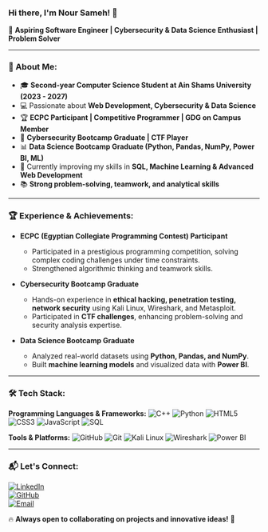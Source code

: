 ### Hi there, I'm Nour Sameh! 👋

🚀 **Aspiring Software Engineer | Cybersecurity & Data Science Enthusiast | Problem Solver**

---

### 🌟 About Me:
- 🎓 **Second-year Computer Science Student at Ain Shams University (2023 - 2027)**
- 💻 Passionate about **Web Development, Cybersecurity & Data Science**
- 🏆 **ECPC Participant | Competitive Programmer | GDG on Campus Member**
- 🔐 **Cybersecurity Bootcamp Graduate | CTF Player**
- 📊 **Data Science Bootcamp Graduate (Python, Pandas, NumPy, Power BI, ML)**
- 🌱 Currently improving my skills in **SQL, Machine Learning & Advanced Web Development**
- 📚 **Strong problem-solving, teamwork, and analytical skills**

---

### 🏆 Experience & Achievements:
- **ECPC (Egyptian Collegiate Programming Contest) Participant**
  - Participated in a prestigious programming competition, solving complex coding challenges under time constraints.
  - Strengthened algorithmic thinking and teamwork skills.

- **Cybersecurity Bootcamp Graduate**
  - Hands-on experience in **ethical hacking, penetration testing, network security** using Kali Linux, Wireshark, and Metasploit.
  - Participated in **CTF challenges**, enhancing problem-solving and security analysis expertise.

- **Data Science Bootcamp Graduate**
  - Analyzed real-world datasets using **Python, Pandas, and NumPy**.
  - Built **machine learning models** and visualized data with **Power BI**.

---

### 🛠️ Tech Stack:
**Programming Languages & Frameworks:**
![C++](https://img.shields.io/badge/-C++-00599C?style=flat-square&logo=c%2B%2B&logoColor=white)
![Python](https://img.shields.io/badge/-Python-3776AB?style=flat-square&logo=python&logoColor=white)
![HTML5](https://img.shields.io/badge/-HTML5-E34F26?style=flat-square&logo=html5&logoColor=white)
![CSS3](https://img.shields.io/badge/-CSS3-1572B6?style=flat-square&logo=css3)
![JavaScript](https://img.shields.io/badge/-JavaScript-F7DF1E?style=flat-square&logo=javascript&logoColor=black)
![SQL](https://img.shields.io/badge/-SQL-4479A1?style=flat-square&logo=postgresql&logoColor=white)

**Tools & Platforms:**
![GitHub](https://img.shields.io/badge/-GitHub-181717?style=flat-square&logo=github)
![Git](https://img.shields.io/badge/-Git-F05032?style=flat-square&logo=git&logoColor=white)
![Kali Linux](https://img.shields.io/badge/-Kali%20Linux-557C94?style=flat-square&logo=kalilinux&logoColor=white)
![Wireshark](https://img.shields.io/badge/-Wireshark-1679A7?style=flat-square&logo=wireshark&logoColor=white)
![Power BI](https://img.shields.io/badge/-Power%20BI-F2C811?style=flat-square&logo=powerbi&logoColor=black)

---

### 📬 Let's Connect:
[![LinkedIn](https://img.shields.io/badge/-LinkedIn-blue?style=flat-square&logo=linkedin)](https://www.linkedin.com/in/nour-sameh)  
[![GitHub](https://img.shields.io/badge/-GitHub-181717?style=flat-square&logo=github)](https://github.com/Nour-Sameh)  
[![Email](https://img.shields.io/badge/-Email-D14836?style=flat-square&logo=gmail&logoColor=white)](mailto:nono5noor4@gmail.com)

🔥 **Always open to collaborating on projects and innovative ideas!** 🚀
